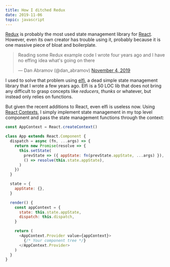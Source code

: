 ```yaml
---
title: How I ditched Redux
date: 2019-11-06
topic: javascript
---
```


[Redux][redux] is probably the most used state management library for
[React][react]. However, even its own creator has trouble using it, probably
because it is one massive piece of bloat and boilerplate.

<blockquote class="twitter-tweet"><p lang="en" dir="ltr">Reading some Redux example code I wrote four years ago and I have no effing idea what&#39;s going on there</p>&mdash; Dan Abramov (@dan_abramov) <a href="https://twitter.com/dan_abramov/status/1191487232038883332?ref_src=twsrc%5Etfw">November 4, 2019</a></blockquote> <script async src="https://platform.twitter.com/widgets.js" charset="utf-8"></script>

I used to solve that problem using [elfi][elfi], a dead simple state management
library that I wrote a few years ago. Elfi is a 50 LOC lib that does not bring
any difficult to grasp concepts like _reducers_, _thunks_ or whatever, but
instead only relies on functions.

But given the recent additions to React, even elfi is useless now. Using [React
Contexts][react:contexts], I simply implement state management in my top level
component and pass the state management functions through the context:

```javascript
const AppContext = React.createContext()

class App extends React.Component {
  dispatch = async (fn, ...args) => {
    return new Promise(resolve => {
      this.setState(
        prevState => ({ appState: fn(prevState.appState, ...args) }),
        () => resolve(this.state.appState),
      )
    })
  }

  state = {
    appState: {},
  }

  render() {
    const appContext = {
      state: this.state.appState,
      dispatch: this.dispatch,
    }

    return (
      <AppContext.Provider value={appContext}>
        {/* Your component tree */}
      </AppContext.Provider>
    )
  }
}
```

[redux]: https://redux.js.org/
[react]: https://reactjs.org/
[elfi]: https://github.com/madx/elfi
[react:contexts]: https://reactjs.org/docs/context.html

